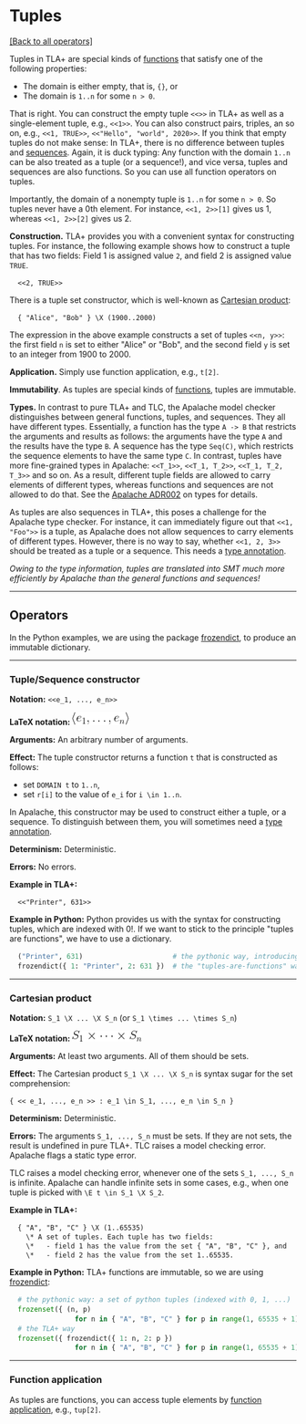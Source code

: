 # Tuples

[[Back to all operators]](./standard-operators.md)

Tuples in TLA+ are special kinds of [functions](./functions.md) that satisfy one
of the following properties:

 - The domain is either empty, that is, `{}`, or
 - The domain is `1..n` for some `n > 0`.

That is right. You can construct the empty tuple `<<>>` in TLA+ as well as a
single-element tuple, e.g., `<<1>>`. You can also construct pairs, triples, an
so on, e.g., `<<1, TRUE>>`, `<<"Hello", "world", 2020>>`. If you think that
empty tuples do not make sense: In TLA+, there is no difference between tuples
and [sequences](./sequences.md).  Again, it is duck typing: Any function with
the domain `1..n` can be also treated as a tuple (or a sequence!), and vice
versa, tuples and sequences are also functions. So you can use all function
operators on tuples.

Importantly, the domain of a nonempty tuple is `1..n` for some `n > 0`. So tuples never
have a 0th element. For instance, `<<1, 2>>[1]` gives us 1, whereas `<<1,
2>>[2]` gives us 2.

**Construction.** TLA+ provides you with a convenient syntax for constructing
tuples. For instance, the following example shows how to construct a tuple
that has two fields: Field 1 is assigned value `2`, and field 2 is
assigned value `TRUE`.

```tla
  <<2, TRUE>>
```

There is a tuple set constructor, which is well-known as [Cartesian product]:

```tla
  { "Alice", "Bob" } \X (1900..2000)
```

The expression in the above example constructs a set of tuples `<<n, y>>`: the
first field `n` is set to either "Alice" or "Bob", and the second field `y` is set
to an integer from 1900 to 2000.

**Application.** Simply use function application, e.g., `t[2]`.

**Immutability**. As tuples are special kinds of [functions](./functions.md),
tuples are immutable.

**Types.** In contrast to pure TLA+ and TLC, the Apalache model checker
distinguishes between general functions, tuples, and sequences. They all have
different types. Essentially, a function has the type `A -> B` that
restricts the arguments and results as follows: the arguments have the type
`A` and the results have the type `B`. A sequence has the type
`Seq(C)`, which restricts the sequence elements to have the same type `C`. In
contrast, tuples have more fine-grained types in Apalache: `<<T_1>>`, `<<T_1,
T_2>>`, `<<T_1, T_2, T_3>>` and so on. As a result, different tuple fields are
allowed to carry elements of different types, whereas functions and sequences
are not allowed to do that. See the [Apalache ADR002][] on types for details.

As tuples are also sequences in TLA+, this poses a challenge for the Apalache
type checker. For instance, it can immediately figure out that `<<1, "Foo">>`
is a tuple, as Apalache does not allow sequences to carry elements of different
types. However, there is no way to say, whether `<<1, 2, 3>>` should be treated
as a tuple or a sequence. This needs a [type annotation][].

_Owing to the type information, tuples are translated into SMT much more efficiently
by Apalache than the general functions and sequences!_

----------------------------------------------------------------------------

## Operators

In the Python examples, we are using the package [frozendict], to produce an
immutable dictionary.

----------------------------------------------------------------------------


<a name="tuple"></a>
### Tuple/Sequence constructor

**Notation:** `<<e_1, ..., e_n>>`

**LaTeX notation:** ![tuple](./img/tuple.png)

**Arguments:** An arbitrary number of arguments.

**Effect:** The tuple constructor returns a function `t` that is constructed
as follows:

 - set `DOMAIN t` to `1..n`,
 - set `r[i]` to the value of `e_i` for `i \in 1..n`.

In Apalache, this constructor may be used to construct either a tuple, or a
sequence. To distinguish between them, you will sometimes need a [type
annotation].

**Determinism:** Deterministic.

**Errors:** No errors.

**Example in TLA+:**

```tla
  <<"Printer", 631>>
```

**Example in Python:** Python provides us with the syntax for constructing
tuples, which are indexed with 0!. If we want to stick to the
principle "tuples are functions", we have to use a dictionary.

```python
  ("Printer", 631)                      # the pythonic way, introducing fields 0 and 1
  frozendict({ 1: "Printer", 2: 631 })  # the "tuples-are-functions" way
```

----------------------------------------------------------------------------

<a name="times"></a>
### Cartesian product

**Notation:** `S_1 \X ... \X S_n` (or `S_1 \times ... \times S_n`)

**LaTeX notation:** ![set-prod](./img/set-prod.png)

**Arguments:** At least two arguments. All of them should be sets.

**Effect:** The Cartesian product `S_1 \X ... \X S_n`
is syntax sugar for the set comprehension:

```tla
{ << e_1, ..., e_n >> : e_1 \in S_1, ..., e_n \in S_n }
```

**Determinism:** Deterministic.

**Errors:** The arguments `S_1, ..., S_n` must be sets. If they are not sets,
the result is undefined in pure TLA+. TLC raises a model checking error. Apalache
flags a static type error.

TLC raises a model checking error, whenever one of the sets `S_1, ..., S_n` is
infinite. Apalache can handle infinite sets in some cases, e.g., when one tuple
is picked with `\E t \in S_1 \X S_2`.

**Example in TLA+:**

```tla
  { "A", "B", "C" } \X (1..65535)
    \* A set of tuples. Each tuple has two fields:
    \*   - field 1 has the value from the set { "A", "B", "C" }, and
    \*   - field 2 has the value from the set 1..65535.
```

**Example in Python:** TLA+ functions are immutable, so we are using [frozendict]:

```python
  # the pythonic way: a set of python tuples (indexed with 0, 1, ...)
  frozenset({ (n, p)
                for n in { "A", "B", "C" } for p in range(1, 65535 + 1) })
  # the TLA+ way
  frozenset({ frozendict({ 1: n, 2: p })
                for n in { "A", "B", "C" } for p in range(1, 65535 + 1) })
```

----------------------------------------------------------------------------

<a name="app"></a>
### Function application

As tuples are functions, you can access tuple elements by
[function application](./functions.md#funApp), e.g., `tup[2]`.


[Control Flow and Non-determinism]: ./control-and-nondeterminism.md
[Specifying Systems]: http://lamport.azurewebsites.net/tla/book.html?back-link=learning.html
[frozendict]: https://pypi.org/project/frozendict/
[Paxos]: https://github.com/tlaplus/Examples/blob/master/specifications/Paxos/Paxos.tla
[Apalache ADR002]: ../adr/002adr-types.md
[Cartesian product]: https://en.wikipedia.org/wiki/Cartesian_product
[type annotation]: ../apalache/types-and-annotations.md
